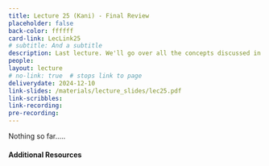```yaml
---
title: Lecture 25 (Kani) - Final Review
placeholder: false
back-color: ffffff
card-link: LecLink25
# subtitle: And a subtitle
description: Last lecture. We'll go over all the concepts discussed in the course using some simple practice problems. Special emphasis on topics not covered the the other exams (MSTs and TMs).
people:
layout: lecture
# no-link: true  # stops link to page 
deliverydate: 2024-12-10
link-slides: /materials/lecture_slides/lec25.pdf
link-scribbles: 
link-recording: 
pre-recording: 
---
```


Nothing so far.....

<h4>Additional Resources</h4>








